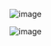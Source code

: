 ![image](https://user-images.githubusercontent.com/57319180/178667912-f269edad-121f-4b0e-95bb-6d85181376b3.png)

![image](https://user-images.githubusercontent.com/57319180/178667940-0d2cd978-570c-4bcb-b27f-092ead2f20fb.png)
